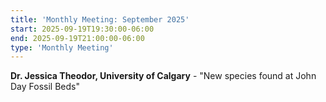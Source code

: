 ```yaml
---
title: 'Monthly Meeting: September 2025'
start: 2025-09-19T19:30:00-06:00
end: 2025-09-19T21:00:00-06:00
type: 'Monthly Meeting'
---
```


**Dr. Jessica Theodor, University of Calgary** - "New species found at John Day Fossil Beds"
